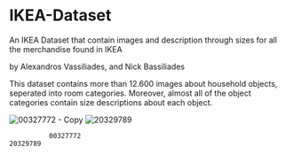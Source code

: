 # IKEA-Dataset
An IKEA Dataset that contain images and description through sizes for all the merchandise found in IKEA

by Alexandros Vassiliades, and Nick Bassiliades

This dataset contains more than 12.600 images about household objects, seperated into room categories. Moreover, almost all of the object categories contain size descriptions about each object.

![00327772 - Copy](https://user-images.githubusercontent.com/53187315/72509817-03792980-3851-11ea-8a28-85657f1558ae.jpg)
![20329789](https://user-images.githubusercontent.com/53187315/72509911-29063300-3851-11ea-8482-c0534157d37a.jpg)

              00327772                                                   20329789
